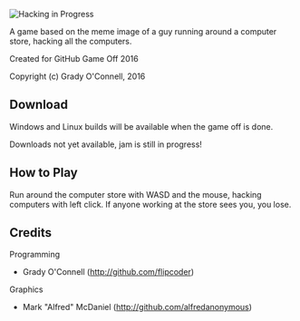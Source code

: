 ![Hacking in Progress](http://i.imgur.com/7MIJD4y.jpg)

A game based on the meme image of a guy running around a computer store, hacking
all the computers.

Created for GitHub Game Off 2016

Copyright (c) Grady O'Connell, 2016

## Download

Windows and Linux builds will be available when the game off is done.

Downloads not yet available, jam is still in progress!

## How to Play

Run around the computer store with WASD and the mouse,
hacking computers with left click.
If anyone working at the store sees you, you lose.

## Credits

Programming
- Grady O'Connell (http://github.com/flipcoder)

Graphics
- Mark "Alfred" McDaniel (http://github.com/alfredanonymous)

